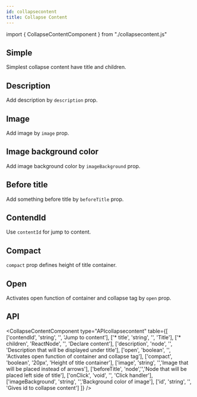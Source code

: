 ```yaml
---
id: collapsecontent
title: Collapse Content
---
```


import { CollapseContentComponent } from "./collapsecontent.js"

## Simple

<p>Simplest collapse content have title and children.</p>
<CollapseContentComponent />

## Description

<p>Add description by <code>description</code> prop. </p>
<CollapseContentComponent type="desc" text="Description"/>

## Image

<p>Add image by <code>image</code> prop. </p>
<CollapseContentComponent img="https://erxes.io/static/images/logo/logo_dark.svg" />

## Image background color

<p>Add image background color by <code>imageBackground</code> prop. </p>
<CollapseContentComponent img="https://erxes.io/static/images/logo/logo_dark.svg" color="yellow"/>

## Before title

<p>Add something before title by <code>beforeTitle</code> prop. </p>
<CollapseContentComponent type ="icon" text="O"/>

## ContendId

<p>Use <code>contentId</code> for jump to content.</p>
<CollapseContentComponent type="contentid" text="contendId"/>

## Compact

<p><code>compact</code> prop defines height of title container.</p>
<CollapseContentComponent comp />

## Open

<p>Activates open function of container and collapse tag by <code>open</code> prop. </p>
<CollapseContentComponent opens />

## API

<CollapseContentComponent type="APIcollapsecontent" table={[
  ['contendId', 'string', '', 'Jump to content'],
  ['* title', 'string', '', 'Title'],
  ['* children', 'ReactNode', '', 'Declare content'],
  ['description', 'node', '', 'Description that will be displayed under title'],
  ['open', 'boolean', '', 'Activates open function of container and collapse tag'],
  ['compact', 'boolean', '20px', 'Height of title container'],
  ['image', 'string', '','Image that will be placed instead of arrows'],
  ['beforeTitle', 'node','','Node that will be placed left side of title'],
  ['onClick', 'void', '', 'Click handler'],
  ['imageBackground', 'string', '','Background color of image'],
  ['id', 'string', '', 'Gives id to collapse content']
]} />